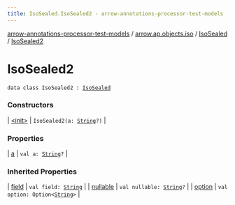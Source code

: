 ```yaml
---
title: IsoSealed.IsoSealed2 - arrow-annotations-processor-test-models
---
```


[arrow-annotations-processor-test-models](../../../index.html) / [arrow.ap.objects.iso](../../index.html) / [IsoSealed](../index.html) / [IsoSealed2](./index.html)

# IsoSealed2

`data class IsoSealed2 : `[`IsoSealed`](../index.html)

### Constructors

| [&lt;init&gt;](-init-.html) | `IsoSealed2(a: `[`String`](https://kotlinlang.org/api/latest/jvm/stdlib/kotlin/-string/index.html)`?)` |

### Properties

| [a](a.html) | `val a: `[`String`](https://kotlinlang.org/api/latest/jvm/stdlib/kotlin/-string/index.html)`?` |

### Inherited Properties

| [field](../field.html) | `val field: `[`String`](https://kotlinlang.org/api/latest/jvm/stdlib/kotlin/-string/index.html) |
| [nullable](../nullable.html) | `val nullable: `[`String`](https://kotlinlang.org/api/latest/jvm/stdlib/kotlin/-string/index.html)`?` |
| [option](../option.html) | `val option: Option<`[`String`](https://kotlinlang.org/api/latest/jvm/stdlib/kotlin/-string/index.html)`>` |

